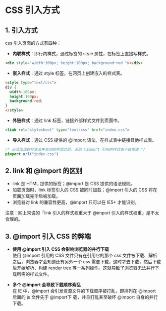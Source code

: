 # CSS 引入方式

## 1. 引入方式

css 引入页面的方式有四种：

* **内联样式**：即行内样式，通过标签的 style 属性，在标签上直接写样式。

```html
<div style="width:100px; height:100px; background:red "></div>
```

* **嵌入样式**：通过 style 标签，在网页上创建嵌入的样式表。

```html
<style type="text/css">
div { 
  width:100px; 
  height:100px; 
  background:red;
}
</style>
```

* **外链样式**：通过 link 标签，链接外部样式文件到页面中。

```html
<link rel="stylesheet" type="text/css" href="index.css">
```

* **导入样式**：通过 CSS 提供的 @import 语法，在样式表中链接其他样式表。

```css
/* 必须出现在样式表中其他的样式之前，否则 @import 引用的样式表不会生效 */
@import url("index.css")
```

## 2. link 和 @import 的区别

* link 是 HTML 提供的标签；@import 是 CSS 提供的语法规则。
* 加载页面时，link 标签引入的 CSS 被同时加载；@import 引入的 CSS 将在页面加载完毕后被加载。
* 浏览器对 link 的兼容性更高，@import 只可以在 IE5+ 才能识别。

注意：网上常说的「link 引入的样式权重大于 @import 引入的样式权重」是不太合理的。

## 3. @import 引入 CSS 的弊端

* **使用 @import 引入 CSS 会影响浏览器的并行下载**<br>
  使用 @import 引用的 CSS 文件只有在引用它的那个 css 文件被下载、解析之后，浏览器才会知道还有另外一个 css 需要下载，这时才去下载，然后下载后开始解析、构建 render tree 等一系列操作。这就导致了浏览器无法并行下载所需的样式文件。

* **多个 @import 会导致下载顺序紊乱**<br>
  在 IE 中，@import 会引发资源文件的下载顺序被打乱，即排列在 @import 后面的 js 文件先于 @import下 载，并且打乱甚至破坏 @import 自身的并行下载。
